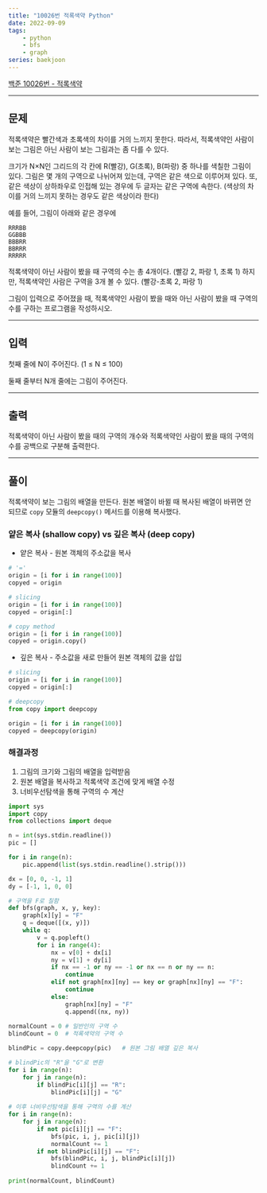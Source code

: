 ```yaml
---
title: "10026번 적록색약 Python"
date: 2022-09-09
tags: 
    - python
    - bfs
    - graph
series: baekjoon
---
```


[백준 10026번 - 적록색약](https://www.acmicpc.net/problem/10026)

---
## 문제
적록색약은 빨간색과 초록색의 차이를 거의 느끼지 못한다. 따라서, 적록색약인 사람이 보는 그림은 아닌 사람이 보는 그림과는 좀 다를 수 있다.

크기가 N×N인 그리드의 각 칸에 R(빨강), G(초록), B(파랑) 중 하나를 색칠한 그림이 있다. 그림은 몇 개의 구역으로 나뉘어져 있는데, 구역은 같은 색으로 이루어져 있다. 또, 같은 색상이 상하좌우로 인접해 있는 경우에 두 글자는 같은 구역에 속한다. (색상의 차이를 거의 느끼지 못하는 경우도 같은 색상이라 한다)

예를 들어, 그림이 아래와 같은 경우에
```
RRRBB
GGBBB
BBBRR
BBRRR
RRRRR
```
적록색약이 아닌 사람이 봤을 때 구역의 수는 총 4개이다. (빨강 2, 파랑 1, 초록 1) 하지만, 적록색약인 사람은 구역을 3개 볼 수 있다. (빨강-초록 2, 파랑 1)

그림이 입력으로 주어졌을 때, 적록색약인 사람이 봤을 때와 아닌 사람이 봤을 때 구역의 수를 구하는 프로그램을 작성하시오.

---
## 입력
첫째 줄에 N이 주어진다. (1 ≤ N ≤ 100)

둘째 줄부터 N개 줄에는 그림이 주어진다.

---
## 출력
적록색약이 아닌 사람이 봤을 때의 구역의 개수와 적록색약인 사람이 봤을 때의 구역의 수를 공백으로 구분해 출력한다.

---
## 풀이

적록색약이 보는 그림의 배열을 만든다. 
원본 배열이 바뀔 때 복사된 배열이 바뀌면 안 되므로 `copy` 모듈의 `deepcopy()` 메서드를 이용해 복사했다. 


### 얕은 복사 (shallow copy) vs 깊은 복사 (deep copy)

- 얕은 복사 - 원본 객체의 주소값을 복사

```python
# '='
origin = [i for i in range(100)]
copyed = origin

# slicing
origin = [i for i in range(100)]
copyed = origin[:]

# copy method
origin = [i for i in range(100)]
copyed = origin.copy()
```


- 깊은 복사 - 주소값을 새로 만들어 원본 객체의 값을 삽입 

```python
# slicing
origin = [i for i in range(100)]
copyed = origin[:]

# deepcopy
from copy import deepcopy

origin = [i for i in range(100)]
copyed = deepcopy(origin)
```

### 해결과정

1. 그림의 크기와 그림의 배열을 입력받음
2. 원본 배열을 복사하고 적록색약 조건에 맞게 배열 수정
3. 너비우선탐색을 통해 구역의 수 계산

```python
import sys
import copy
from collections import deque

n = int(sys.stdin.readline())
pic = []

for i in range(n):
    pic.append(list(sys.stdin.readline().strip()))

dx = [0, 0, -1, 1]
dy = [-1, 1, 0, 0]

# 구역을 F로 칠함
def bfs(graph, x, y, key):
    graph[x][y] = "F"
    q = deque([(x, y)])
    while q:
        v = q.popleft()
        for i in range(4):
            nx = v[0] + dx[i]
            ny = v[1] + dy[i]
            if nx == -1 or ny == -1 or nx == n or ny == n:
                continue
            elif not graph[nx][ny] == key or graph[nx][ny] == "F":
                continue
            else:
                graph[nx][ny] = "F"
                q.append((nx, ny))
                
normalCount = 0 # 일반인의 구역 수
blindCount = 0  # 적록색약의 구역 수

blindPic = copy.deepcopy(pic)   # 원본 그림 배열 깊은 복사 

# blindPic의 "R"을 "G"로 변환
for i in range(n):
    for j in range(n):
        if blindPic[i][j] == "R":
            blindPic[i][j] = "G"
            
# 이후 너비우선탐색을 통해 구역의 수를 계산
for i in range(n):
    for j in range(n):
        if not pic[i][j] == "F":
            bfs(pic, i, j, pic[i][j])
            normalCount += 1
        if not blindPic[i][j] == "F":
            bfs(blindPic, i, j, blindPic[i][j])
            blindCount += 1
            
print(normalCount, blindCount)
```
